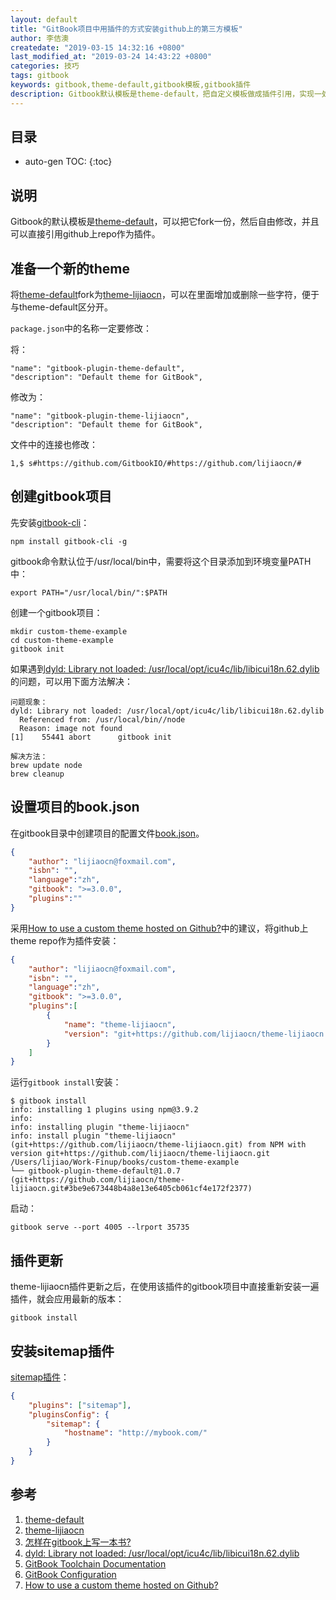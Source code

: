 ```yaml
---
layout: default
title: "GitBook项目中用插件的方式安装github上的第三方模板"
author: 李佶澳
createdate: "2019-03-15 14:32:16 +0800"
last_modified_at: "2019-03-24 14:43:22 +0800"
categories: 技巧
tags: gitbook
keywords: gitbook,theme-default,gitbook模板,gitbook插件
description: Gitbook默认模板是theme-default，把自定义模板做成插件引用，实现一处更改处处更新的效果
---
```


## 目录
* auto-gen TOC:
{:toc}

## 说明

Gitbook的默认模板是[theme-default][1]，可以把它fork一份，然后自由修改，并且可以直接引用github上repo作为插件。


## 准备一个新的theme

将[theme-default][1]fork为[theme-lijiaocn][2]，可以在里面增加或删除一些字符，便于与theme-default区分开。

`package.json`中的名称一定要修改：

将：

```
"name": "gitbook-plugin-theme-default",
"description": "Default theme for GitBook",
```

修改为：

```
"name": "gitbook-plugin-theme-lijiaocn",
"description": "Default theme for GitBook",
```

文件中的连接也修改：

	1,$ s#https://github.com/GitbookIO/#https://github.com/lijiaocn/#

## 创建gitbook项目

先安装[gitbook-cli][3]：

	npm install gitbook-cli -g

gitbook命令默认位于/usr/local/bin中，需要将这个目录添加到环境变量PATH中：

	export PATH="/usr/local/bin/":$PATH

创建一个gitbook项目：

	mkdir custom-theme-example
	cd custom-theme-example
	gitbook init

如果遇到[dyld: Library not loaded: /usr/local/opt/icu4c/lib/libicui18n.62.dylib][4]的问题，可以用下面方法解决：

```
问题现象：
dyld: Library not loaded: /usr/local/opt/icu4c/lib/libicui18n.62.dylib
  Referenced from: /usr/local/bin//node
  Reason: image not found
[1]    55441 abort      gitbook init

解决方法：
brew update node
brew cleanup
```

## 设置项目的book.json

在gitbook目录中创建项目的配置文件[book.json][6]。

```json
{
    "author": "lijiaocn@foxmail.com",
    "isbn": "",
    "language":"zh",
    "gitbook": ">=3.0.0",
    "plugins":""
}
```

采用[How to use a custom theme hosted on Github?][7]中的建议，将github上theme repo作为插件安装：

```json
{
    "author": "lijiaocn@foxmail.com",
    "isbn": "",
    "language":"zh",
    "gitbook": ">=3.0.0",
    "plugins":[
        {
            "name": "theme-lijiaocn",
            "version": "git+https://github.com/lijiaocn/theme-lijiaocn.git"
        }
    ]
}
```


运行`gitbook install`安装：

```
$ gitbook install
info: installing 1 plugins using npm@3.9.2
info:
info: installing plugin "theme-lijiaocn"
info: install plugin "theme-lijiaocn" (git+https://github.com/lijiaocn/theme-lijiaocn.git) from NPM with version git+https://github.com/lijiaocn/theme-lijiaocn.git
/Users/lijiao/Work-Finup/books/custom-theme-example
└── gitbook-plugin-theme-default@1.0.7  (git+https://github.com/lijiaocn/theme-lijiaocn.git#3be9e673448b4a8e13e6405cb061cf4e172f2377)
```

启动：

```
gitbook serve --port 4005 --lrport 35735
```

## 插件更新

theme-lijiaocn插件更新之后，在使用该插件的gitbook项目中直接重新安装一遍插件，就会应用最新的版本：

	gitbook install 

## 安装sitemap插件

[sitemap插件](https://plugins.gitbook.com/plugin/sitemap)：

```json
{
    "plugins": ["sitemap"],
    "pluginsConfig": {
        "sitemap": {
            "hostname": "http://mybook.com/"
        }
    }
}
```

## 参考

1. [theme-default][1]
2. [theme-lijiaocn][2]
3. [怎样在gitbook上写一本书?][3]
4. [dyld: Library not loaded: /usr/local/opt/icu4c/lib/libicui18n.62.dylib][4]
5. [GitBook Toolchain Documentation][5]
6. [GitBook Configuration][6]
7. [How to use a custom theme hosted on Github?][7]

[1]: https://github.com/GitbookIO/theme-default "theme-default"
[2]: https://github.com/lijiaocn/theme-lijiaocn "theme-lijiaocn"
[3]: https://www.lijiaocn.com/%E6%96%B9%E6%B3%95/2017/10/22/gitbook-usage.html#%E6%9C%AC%E5%9C%B0%E9%A2%84%E8%A7%88 "怎样在gitbook上写一本书?"
[4]: https://stackoverflow.com/questions/53828891/dyld-library-not-loaded-usr-local-opt-icu4c-lib-libicui18n-62-dylib-error-run  "dyld: Library not loaded: /usr/local/opt/icu4c/lib/libicui18n.62.dylib"
[5]: https://toolchain.gitbook.com/ "GitBook Toolchain Documentation"
[6]: https://toolchain.gitbook.com/config.html "GitBook Configuration"
[7]: https://github.com/GitbookIO/gitbook/issues/1368 "How to use a custom theme hosted on Github?"
